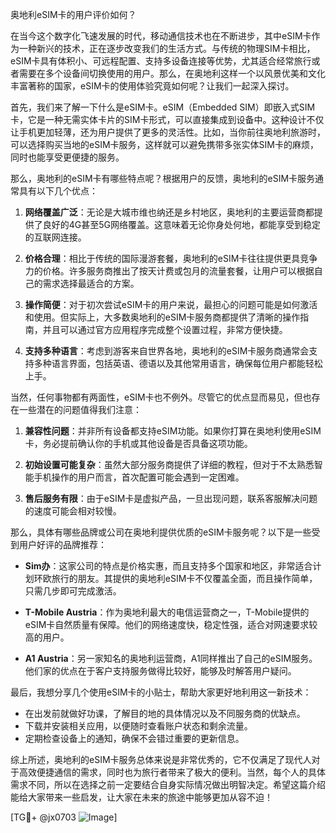 奥地利eSIM卡的用户评价如何？

在当今这个数字化飞速发展的时代，移动通信技术也在不断进步，其中eSIM卡作为一种新兴的技术，正在逐步改变我们的生活方式。与传统的物理SIM卡相比，eSIM卡具有体积小、可远程配置、支持多设备连接等优势，尤其适合经常旅行或者需要在多个设备间切换使用的用户。那么，在奥地利这样一个以风景优美和文化丰富著称的国家，eSIM卡的使用体验究竟如何呢？让我们一起深入探讨。

首先，我们来了解一下什么是eSIM卡。eSIM（Embedded SIM）即嵌入式SIM卡，它是一种无需实体卡片的SIM卡形式，可以直接集成到设备中。这种设计不仅让手机更加轻薄，还为用户提供了更多的灵活性。比如，当你前往奥地利旅游时，可以选择购买当地的eSIM卡服务，这样就可以避免携带多张实体SIM卡的麻烦，同时也能享受更便捷的服务。

那么，奥地利的eSIM卡有哪些特点呢？根据用户的反馈，奥地利的eSIM卡服务通常具有以下几个优点：

1. **网络覆盖广泛**：无论是大城市维也纳还是乡村地区，奥地利的主要运营商都提供了良好的4G甚至5G网络覆盖。这意味着无论你身处何地，都能享受到稳定的互联网连接。

2. **价格合理**：相比于传统的国际漫游套餐，奥地利的eSIM卡往往提供更具竞争力的价格。许多服务商推出了按天计费或包月的流量套餐，让用户可以根据自己的需求选择最适合的方案。

3. **操作简便**：对于初次尝试eSIM卡的用户来说，最担心的问题可能是如何激活和使用。但实际上，大多数奥地利的eSIM卡服务商都提供了清晰的操作指南，并且可以通过官方应用程序完成整个设置过程，非常方便快捷。

4. **支持多种语言**：考虑到游客来自世界各地，奥地利的eSIM卡服务商通常会支持多种语言界面，包括英语、德语以及其他常用语言，确保每位用户都能轻松上手。

当然，任何事物都有两面性，eSIM卡也不例外。尽管它的优点显而易见，但也存在一些潜在的问题值得我们注意：

1. **兼容性问题**：并非所有设备都支持eSIM功能。如果你打算在奥地利使用eSIM卡，务必提前确认你的手机或其他设备是否具备这项功能。

2. **初始设置可能复杂**：虽然大部分服务商提供了详细的教程，但对于不太熟悉智能手机操作的用户而言，首次配置可能会遇到一定困难。

3. **售后服务有限**：由于eSIM卡是虚拟产品，一旦出现问题，联系客服解决问题的速度可能会相对较慢。

那么，具体有哪些品牌或公司在奥地利提供优质的eSIM卡服务呢？以下是一些受到用户好评的品牌推荐：

- **Sim办**：这家公司的特点是价格实惠，而且支持多个国家和地区，非常适合计划环欧旅行的朋友。其提供的奥地利eSIM卡不仅覆盖全面，而且操作简单，只需几步即可完成激活。

- **T-Mobile Austria**：作为奥地利最大的电信运营商之一，T-Mobile提供的eSIM卡自然质量有保障。他们的网络速度快，稳定性强，适合对网速要求较高的用户。

- **A1 Austria**：另一家知名的奥地利运营商，A1同样推出了自己的eSIM服务。他们家的优点在于客户支持服务做得比较好，能够及时解答用户疑问。

最后，我想分享几个使用eSIM卡的小贴士，帮助大家更好地利用这一新技术：

- 在出发前就做好功课，了解目的地的具体情况以及不同服务商的优缺点。
- 下载并安装相关应用，以便随时查看账户状态和剩余流量。
- 定期检查设备上的通知，确保不会错过重要的更新信息。

综上所述，奥地利的eSIM卡服务总体来说是非常优秀的，它不仅满足了现代人对于高效便捷通信的需求，同时也为旅行者带来了极大的便利。当然，每个人的具体需求不同，所以在选择之前一定要结合自身实际情况做出明智决定。希望这篇介绍能给大家带来一些启发，让大家在未来的旅途中能够更加从容不迫！

[TG💪+ @jx0703 ![Image](https://github.com/user-attachments/assets/dbca1d08-cadb-493c-b0ec-ad6f7a83f270)]